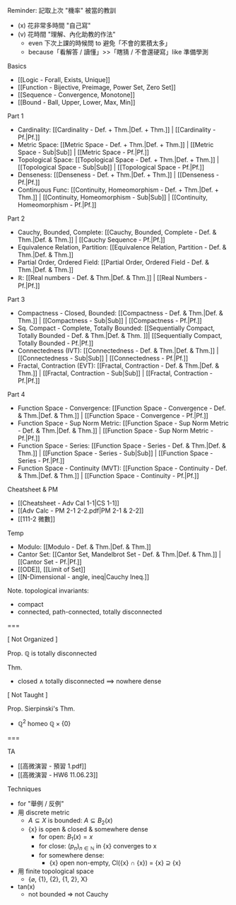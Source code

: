 
Reminder: 記取上次 "機率" 被當的教訓
- (x) 花非常多時間 "自己寫"
- (v) 花時間 "理解、內化助教的作法"
	- even 下次上課的時候問 to 避免「不會的累積太多」
	- because「看解答 / 讀懂」>>「瞎猜 / 不會還硬寫」like 準備學測

Basics
- [[Logic - Forall, Exists, Unique]]
- [[Function - Bijective, Preimage, Power Set, Zero Set]]  
- [[Sequence - Convergence, Monotone]]
- [[Bound - Ball, Upper, Lower, Max, Min]]

Part 1
- Cardinality:        [[Cardinality - Def. + Thm.|Def. + Thm.]] |       [[Cardinality - Pf.|Pf.]]
- Metric Space:       [[Metric Space - Def. + Thm.|Def. + Thm.]] | [[Metric Space - Sub|Sub]] | [[Metric Space - Pf.|Pf.]]
- Topological Space:  [[Topological Space - Def. + Thm.|Def. + Thm.]] | [[Topological Space - Sub|Sub]] | [[Topological Space - Pf.|Pf.]]
- Denseness:          [[Denseness  - Def. + Thm.|Def. + Thm.]] |       [[Denseness - Pf.|Pf.]]
- Continuous Func:    [[Continuity, Homeomorphism - Def. + Thm.|Def. + Thm.]] | [[Continuity, Homeomorphism - Sub|Sub]] | [[Continuity, Homeomorphism - Pf.|Pf.]]

Part 2
- Cauchy, Bounded, Complete:        [[Cauchy, Bounded, Complete - Def. & Thm.|Def. & Thm.]] | [[Cauchy Sequence - Pf.|Pf.]]
- Equivalence Relation, Partition:  [[Equivalence Relation, Partition - Def. & Thm.|Def. & Thm.]]
- Partial Order, Ordered Field:     [[Partial Order, Ordered Field - Def. & Thm.|Def. & Thm.]]
- $\mathbb{R}$:  [[Real numbers - Def. & Thm.|Def. & Thm.]] | [[Real Numbers - Pf.|Pf.]]

Part 3
- Compactness - Closed, Bounded:            [[Compactness - Def. & Thm.|Def. & Thm.]] | [[Compactness - Sub|Sub]] | [[Compactness - Pf.|Pf.]]
- Sq. Compact - Complete, Totally Bounded:  [[Sequentially Compact, Totally Bounded - Def. &  Thm.|Def. & Thm. ]]|       [[Sequentially Compact, Totally Bounded - Pf.|Pf.]]
- Connectedness (IVT):                      [[Connectedness - Def. & Thm.|Def. & Thm.]] | [[Connectedness - Sub|Sub]] | [[Connectedness - Pf.|Pf.]]
- Fractal, Contraction (EVT):               [[Fractal, Contraction - Def. & Thm.|Def. & Thm.]] | [[Fractal, Contraction - Sub|Sub]] | [[Fractal, Contraction - Pf.|Pf.]]

Part 4
- Function Space - Convergence:       [[Function Space - Convergence - Def. & Thm.|Def. & Thm.]] |       [[Function Space - Convergence - Pf.|Pf.]]
- Function Space - Sup Norm Metric:   [[Function Space - Sup Norm Metric - Def. & Thm.|Def. & Thm.]] |       [[Function Space - Sup Norm Metric - Pf.|Pf.]]
- Function Space - Series:            [[Function Space - Series - Def. & Thm.|Def. & Thm.]] | [[Function Space - Series - Sub|Sub]] | [[Function Space - Series - Pf.|Pf.]]
- Function Space - Continuity (MVT):  [[Function Space - Continuity - Def. & Thm.|Def. & Thm.]] |       [[Function Space - Continuity - Pf.|Pf.]]

Cheatsheet & PM
- [[Cheatsheet - Adv Cal 1-1|CS 1-1]]
- [[Adv Calc - PM 2-1 2-2.pdf|PM 2-1 & 2-2]] 
- [[111-2 微數]]

Temp
- Modulo:      [[Modulo - Def. & Thm.|Def. & Thm.]]
- Cantor Set:  [[Cantor Set, Mandelbrot Set - Def. & Thm.|Def. & Thm.]] | [[Cantor Set - Pf.|Pf.]]
- [[ODE]], [[Limit of Set]]
- [[N-Dimensional - angle, ineq|Cauchy Ineq.]]


Note. topological invariants:
- compact
- connected, path-connected, totally disconnected



===

\[ Not Organized ]

Prop. $\mathbb{Q}$ is totally disconnected

Thm.
- closed $\land$ totally disconnected $\implies$ nowhere dense


\[ Not Taught ]

Prop. Sierpinski's Thm.
- $\mathbb{Q}^2$ homeo $\mathbb{Q}\times\{0\}$

===

TA
- [[高微演習 - 預習 1.pdf]]
- [[高微演習 - HW6 11.06.23]]

Techniques
- for "舉例 / 反例"
- 用 discrete metric
	- $A\subseteq X$ is bounded: $A\subseteq B_{2}(x)$
	- {x} is open & closed & somewhere dense
		- for open: $B_{1}(x)=x$
		- for close: $(p_n)_{n\in\mathbb{N}}$ in {x} converges to x
		- for somewhere dense:
			- {x} open non-empty, Cl({x} $\cap$ {x}) = {x} $\supseteq$ {x}
- 用 finite topological space
	- {$\varnothing$, {1}, {2}, {1, 2}, X}
- tan(x)
	- not bounded => not Cauchy



